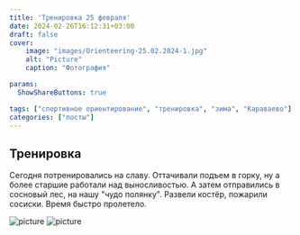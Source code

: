 ```yaml
---
title: 'Тренировка 25 февраля'
date: 2024-02-26T16:12:31+03:00
draft: false
cover:
    image: "images/Orienteering-25.02.2024-1.jpg"
    alt: "Picture"
    caption: "Фотография"

params:
  ShowShareButtons: true

tags: ["спортивное ориентирование", "тренировка", "зима", "Караваево"]
categories: ["посты"]
---
```


## Тренировка

Сегодня потренировались на славу. Оттачивали подъем в горку, ну а более старшие работали над выносливостью. А затем отправились в сосновый лес, на нашу "чудо полянку". Развели костёр, пожарили сосиски. Время быстро пролетело.

![picture](/images/Orienteering-25.02.2024-1.jpg)
![picture](/images/Orienteering-25.02.2024-4.jpg)